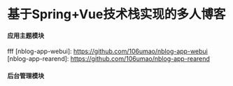 # 基于Spring+Vue技术栈实现的多人博客



#### 应用主题模块
fff
[nblog-app-webui]: https://github.com/106umao/nblog-app-webui
[nblog-app-rearend]: https://github.com/106umao/nblog-app-rearend

#### 后台管理模块

[nblog-admin-webui]: https://github.com/106umao/nblog-admin-webui
[nblog-admin-rearend]: https://github.com/106umao/nblog-admin-rearend

